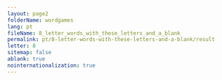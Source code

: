 ```yaml
---
layout: page2
folderName: wordgames
lang: pt
fileName: 8_letter_words_with_these_letters_and_a_blank
permalink: pt/8-letter-words-with-these-letters-and-a-blank/result
letter: 8
sitemap: false
ablank: true
nointernationalization: true
---
```

